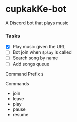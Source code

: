 # cupkakKe-bot

A Discord bot that plays music

### Tasks

- [x] Play music given the URL
- [ ] Bot join when `$play` is called
- [ ] Search song by name
- [ ] Add songs queue

Command Prefix `$`

Commands

- join
- leave
- play
- pause
- resume
